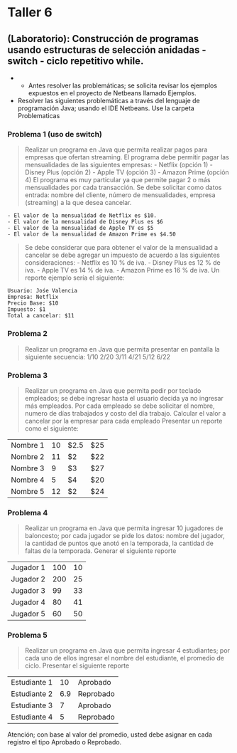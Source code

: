 # Taller 6 
## (Laboratorio): Construcción de programas usando estructuras de selección anidadas - switch - ciclo repetitivo while.
* * Antes resolver las problemáticas; se solicita revisar los ejemplos expuestos en el proyecto de Netbeans llamado Ejemplos.
* Resolver las siguientes problemáticas a través del lenguaje de programación Java; usando el IDE Netbeans. Use la carpeta Problematicas

### Problema 1  (uso de switch)
> Realizar un programa en Java que permita realizar pagos para empresas que ofertan streaming. El programa debe permitir pagar las mensualidades de las siguientes empresas:
	- Netflix (opción 1)
	- Disney Plus (opción 2)
	- Apple TV (opción 3)
	- Amazon Prime (opción 4)
	El programa es muy particular ya que permite pagar 2 o más mensualidades por cada transacción. 
Se debe solicitar como datos entrada: nombre del cliente, número de mensualidades, empresa (streaming) a la que desea cancelar.

	- El valor de la mensualidad de Netflix es $10.
	- El valor de la mensualidad de Disney Plus es $6
	- El valor de la mensualidad de Apple TV es $5
	- El valor de la mensualidad de Amazon Prime es $4.50
> Se debe considerar que para obtener el valor de la mensualidad a cancelar se debe agregar un impuesto de acuerdo a las siguientes consideraciones:
	- Netflix es 10 % de iva.
	- Disney Plus es 12 % de iva.
	- Apple TV es 14 % de iva.
	- Amazon Prime es 16 % de iva.
Un reporte ejemplo sería el siguiente:

	Usuario: Jośe Valencia
	Empresa: Netflix
	Precio Base: $10
	Impuesto: $1
	Total a cancelar: $11
	


### Problema 2
> Realizar un programa en Java que permita presentar en pantalla la siguiente secuencia:
	1/10
	2/20
	3/11
	4/21
	5/12
	6/22



### Problema 3
> Realizar un programa en Java que permita pedir por teclado empleados; se debe ingresar hasta el usuario decida ya no ingresar más empleados. Por cada empleado se debe solicitar el nombre, numero de días trabajados y costo del día trabajo. Calcular el valor a cancelar por la empresar para cada empleado
Presentar un reporte como el siguiente:

|  | | | |
| --- | --- | ----- | --- |
| Nombre 1 | 10 |   $2.5 | $25 |
| Nombre 2 | 11 |   $2 | $22 |
| Nombre 3 |  9  |  $3  | $27 |
| Nombre 4 |  5  |   $4 | $20 |
| Nombre 5 | 12 |   $2 | $24 |



### Problema 4
> Realizar un programa en Java que permita ingresar 10 jugadores de baloncesto; por cada jugador se pide los datos: nombre del jugador, la cantidad de puntos que anotó en la temporada, la cantidad de faltas de la temporada. Generar el siguiente reporte

|  | | | 
| --- | --- | ----- | 
| Jugador 1 | 100 |   10 |
| Jugador 2 | 200 |   25 | 
| Jugador 3 |  99  |  33  | 
| Jugador 4 |  80  |   41 | 
| Jugador 5 | 60 |  50 | 

### Problema 5
> Realizar un programa en Java que permita ingresar 4 estudiantes; por cada uno de ellos ingresar el nombre del estudiante, el promedio de ciclo. Presentar el siguiente reporte

|  | | | 
| --- | --- | ----- | 
| Estudiante 1 | 10 |   Aprobado |
| Estudiante 2 | 6.9 |   Reprobado |
| Estudiante 3 | 7 |   Aprobado |
| Estudiante 4 | 5 |   Reprobado |

Atención; con base al valor del promedio, usted debe asignar en cada registro el tipo Aprobado o Reprobado.


